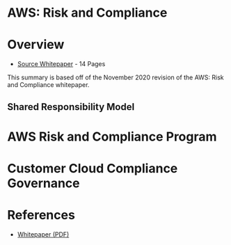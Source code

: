 # **AWS: Risk and Compliance**

# Overview
- [Source Whitepaper](https://d1.awsstatic.com/whitepapers/compliance/AWS_Risk_and_Compliance_Whitepaper.pdf) - 14 Pages

This summary is based off of the November 2020 revision of the AWS: Risk and Compliance whitepaper.



## Shared Responsibility Model

# AWS Risk and Compliance Program

# Customer Cloud Compliance Governance

# References
- [Whitepaper (PDF)](https://d1.awsstatic.com/whitepapers/compliance/AWS_Risk_and_Compliance_Whitepaper.pdf)
